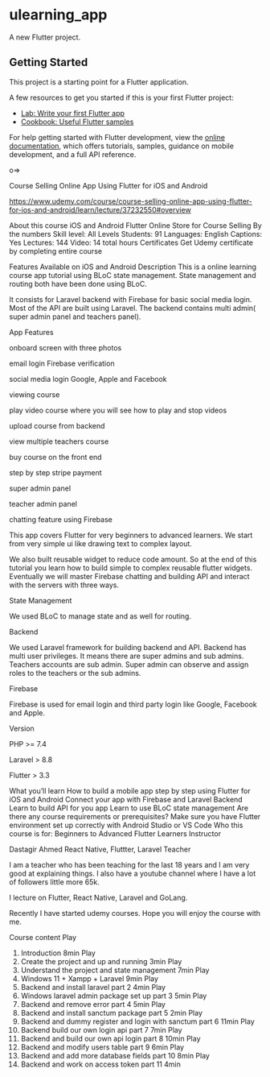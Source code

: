 # ulearning_app

A new Flutter project.

## Getting Started

This project is a starting point for a Flutter application.

A few resources to get you started if this is your first Flutter project:

- [Lab: Write your first Flutter app](https://docs.flutter.dev/get-started/codelab)
- [Cookbook: Useful Flutter samples](https://docs.flutter.dev/cookbook)

For help getting started with Flutter development, view the
[online documentation](https://docs.flutter.dev/), which offers tutorials,
samples, guidance on mobile development, and a full API reference.


o=> 

Course Selling Online App Using Flutter for iOS and Android

https://www.udemy.com/course/course-selling-online-app-using-flutter-for-ios-and-android/learn/lecture/37232550#overview

About this course
iOS and Android Flutter Online Store for Course Selling
By the numbers
Skill level: All Levels
Students: 91
Languages: English
Captions: Yes
Lectures: 144
Video: 14 total hours
Certificates
Get Udemy certificate by completing entire course

Features
Available on iOS and Android
Description
This is a online learning course app tutorial using BLoC state management. State management and routing both have been done using BLoC.

It consists for Laravel backend with Firebase for basic social media login. Most of the API are built using Laravel. The backend contains multi admin( super admin panel and teachers panel).

App Features

onboard screen with three photos

email login Firebase verification

social media login Google, Apple and Facebook

viewing course

play video course where you will see how to play and stop videos

upload course from backend

view multiple teachers course

buy course on the front end

step by step stripe payment

super admin panel

teacher admin panel

chatting feature using Firebase



This app covers Flutter for very beginners to advanced learners. We start from very simple ui like drawing text to complex layout.

We also built reusable widget to reduce code amount. So at the end of this tutorial you learn how to build simple to complex reusable flutter widgets. Eventually we will master Firebase chatting and building API and interact with the servers with three ways.



State Management

We used BLoC to manage state and as well for routing.

Backend

We used Laravel framework for building backend and API. Backend has multi user privileges. It means there are super admins and sub admins. Teachers accounts are sub admin. Super admin can observe and assign roles to the teachers or the sub admins.

Firebase

Firebase is used for email login and third party login like Google, Facebook and Apple.

Version

PHP >= 7.4

Laravel > 8.8

Flutter > 3.3

What you’ll learn
How to build a mobile app step by step using Flutter for iOS and Android
Connect your app with Firebase and Laravel Backend
Learn to build API for you app
Learn to use BLoC state management
Are there any course requirements or prerequisites?
Make sure you have Flutter environment set up correctly with Android Studio or VS Code
Who this course is for:
Beginners to Advanced Flutter Learners
Instructor

Dastagir Ahmed
React Native, Fluttter, Laravel Teacher

I am a teacher who has been teaching for the last 18 years and I am very good at explaining things. I also have a youtube channel where I have a lot of followers little more 65k.

I lecture on Flutter, React Native, Laravel and GoLang.

Recently I have started udemy courses. Hope you will enjoy the course with me.


Course content
Play
1. Introduction
   8min
   Play
2. Create the project and up and running
   3min
   Play
3. Understand the project and state management
   7min
   Play
4. Windows 11 + Xampp + Laravel
   9min
   Play
5. Backend and install laravel part 2
   4min
   Play
6. Windows laravel admin package set up part 3
   5min
   Play
7. Backend and remove error part 4
   5min
   Play
8. Backend and install sanctum package part 5
   2min
   Play
9. Backend and dummy register and login with sanctum part 6
   11min
   Play
10. Backend build our own login api part 7
    7min
    Play
11. Backend and build our own api login part 8
    10min
    Play
12. Backend and modify users table part 9
    6min
    Play
13. Backend and add more database fields part 10
    8min
    Play
14. Backend and work on access token part 11
    4min


